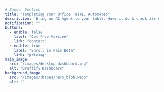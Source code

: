 ```yaml
---
# Banner Section
title: "Templating Your Office Tasks, Automated"
description: "Bring an AI Agent to your table. Have it do & check its own work."
notification: ""
buttons:
  - enable: false
    label: "Get Free Version"
    link: "contact"
  - enable: true
    label: "Enroll in Paid Beta"
    link: "pricing"
main_image:
  src: "/images/desktop_dashboard.png"
  alt: "Draftify Dashboard"
background_image:
  src: "/images/shapes/hero_blob.webp"
  alt: ""
---
```

